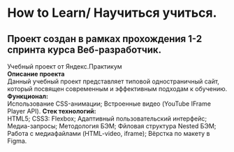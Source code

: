 # How to Learn/ Научиться учиться.   
## **Проект создан в рамках прохождения 1-2 спринта курса Веб-разработчик.**   
Учебный проект от Яндекс.Практикум  
**Описание проекта**   
Данный учебный проект представляет типовой одностраничный сайт, который посвящен современным и эффективным подходам к обучению.
**Функционал:**   
Использование CSS-анимации;
Встроенные видео (YouTube IFrame Player API).
**Стек технологий:**   
HTML5;
CSS3:
Flexbox;
Адаптивный пользовательский интерфейс;
Медиа-запросы;
Методология БЭМ;
Фйловая структура Nested БЭМ;
Работа с медиафайлами (HTML-video, iframe);
Вёрстка по макету в Figma.
